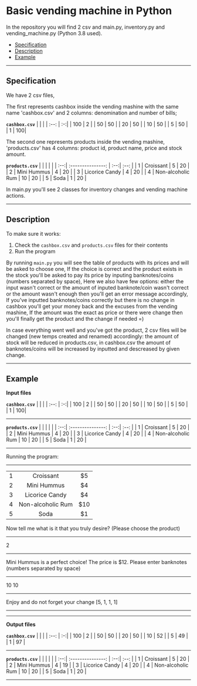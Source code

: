 # Basic vending machine in Python

In the repository you will find 2 csv and main.py, inventory.py and vending_machine.py (Python 3.8 used).

- [Specification](#specification)
- [Description](#description)
- [Example](#example)

--------------------------------------------------------------------------------

## Specification

We have 2 csv files,

The first represents cashbox inside the vending mashine with the same name 'cashbox.csv' and 2 columns: denomination and number of bills;

**`cashbox.csv`**
|      |    |
| :--: | :-:|
| 100  | 2  |
| 50   | 50 |
| 20   | 50 |
| 10   | 50 |
| 5    | 50 |
| 1    | 100|

The second one represents products inside the vending mashine, 'products.csv' has 4 columns: product id, product name, price and stock amount.

**`products.csv`**
|     |                   |     |      |
| :--:| :---------------: | :--:| :--: |
|  1  | Croissant         |  5  |  20  |
|  2  | Mini Hummus       |  4  |  20  |
|  3  | Licorice Candy    |  4  |  20  |
|  4  | Non-alcoholic Rum |  10 |  20  |
|  5  | Soda              |  1  |  20  |



In main.py you'll see 2 classes for inventory changes and vending machine actions.


--------------------------------------------------------------------------------

## Description

To make sure it works:

1. Check the `cashbox.csv` and `products.csv` files for their contents
2. Run the program


By running `main.py` you will see the table of products with its prices and will be asked to choose one,
If the choice is correct and the product exists in the stock you'll be asked to pay its price by inputing banknotes/coins (numbers separated by space),
Here we also have few options: either the input wasn't correct or the amount of inputed banknote/coin wasn't correct or the amount wasn't enough then you'll get an error message accordingly, 
If you've inputted banknotes/coins correctly but there is no change in cashbox you'll get your money back and the excuses from the vending mashine,
If the amount was the exact as price or there were change then you'll finally get the product and the change if needed =)

In case everything went well and you've got the product, 2 csv files will be changed (new temps created and renamed) accordingly: the amount of stock will be reduced in products.csv, in cashbox.csv the amount of banknotes/coins will be increased by inputted and descreased by given change. 



--------------------------------------------------------------------------------

## Example

**Input files**

**`cashbox.csv`**
|      |    |
| :--: | :-:|
| 100  | 2  |
| 50   | 50 |
| 20   | 50 |
| 10   | 50 |
| 5    | 50 |
| 1    | 100|

--------------------------------------------------------------------

**`products.csv`**
|     |                   |     |      |
| :--:| :---------------: | :--:| :--: |
|  1  | Croissant         |  5  |  20  |
|  2  | Mini Hummus       |  4  |  20  |
|  3  | Licorice Candy    |  4  |  20  |
|  4  | Non-alcoholic Rum |  10 |  20  |
|  5  | Soda              |  1  |  20  |

--------------------------------------------------------------------

Running the program:

----------------------------------------------
|     |                   |      | 
| :--:| :---------------: | :---:|
|  1  | Croissant         |  $5  | 
|  2  | Mini Hummus       |  $4  | 
|  3  | Licorice Candy    |  $4  |
|  4  | Non-alcoholic Rum |  $10 |
|  5  | Soda              |  $1  | 

Now tell me what is it that you truly desire? 
(Please choose the product)

----------------------------------------------
2

----------------------------------------------

Mini Hummus is a perfect choice! The price is $12. Please enter banknotes (numbers separated by space)

----------------------------------------------
10 10

----------------------------------------------

Enjoy and do not forget your change [5, 1, 1, 1]

----------------------------------------------


--------------------------------------------------------------------------------

**Output files**


**`cashbox.csv`**
|      |    |
| :--: | :-:|
| 100  | 2  |
| 50   | 50 |
| 20   | 50 |
| 10   | 52 |
| 5    | 49 |
| 1    | 97 |

--------------------------------------------------------------------

**`products.csv`**
|     |                   |     |      |
| :--:| :---------------: | :--:| :--: |
|  1  | Croissant         |  5  |  20  |
|  2  | Mini Hummus       |  4  |  19  |
|  3  | Licorice Candy    |  4  |  20  |
|  4  | Non-alcoholic Rum |  10 |  20  |
|  5  | Soda              |  1  |  20  |

--------------------------------------------------------------------
